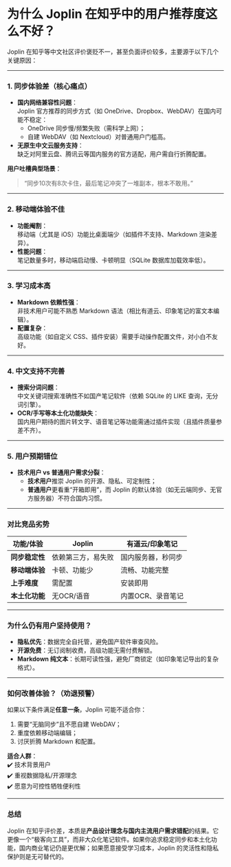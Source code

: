 # 为什么 Joplin 在知乎中的用户推荐度这么不好？

Joplin 在知乎等中文社区评价褒贬不一，甚至负面评价较多，主要源于以下几个关键原因：

---

### **1. 同步体验差（核心痛点）**
- **国内网络兼容性问题**：  
  Joplin 官方推荐的同步方式（如 OneDrive、Dropbox、WebDAV）在国内可能不稳定：  
  - OneDrive 同步慢/频繁失败（需科学上网）；  
  - 自建 WebDAV（如 Nextcloud）对普通用户门槛高。  
- **无原生中文云服务支持**：  
  缺乏对阿里云盘、腾讯云等国内服务的官方适配，用户需自行折腾配置。

**用户吐槽典型场景**：  
> “同步10次有8次卡住，最后笔记冲突了一堆副本，根本不敢用。”

---

### **2. 移动端体验不佳**
- **功能阉割**：  
  移动端（尤其是 iOS）功能比桌面端少（如插件不支持、Markdown 渲染差异）。  
- **性能问题**：  
  笔记数量多时，移动端启动慢、卡顿明显（SQLite 数据库加载效率低）。

---

### **3. 学习成本高**
- **Markdown 依赖性强**：  
  非技术用户可能不熟悉 Markdown 语法（相比有道云、印象笔记的富文本编辑）。  
- **配置复杂**：  
  高级功能（如自定义 CSS、插件安装）需要手动操作配置文件，对小白不友好。

---

### **4. 中文支持不完善**
- **搜索分词问题**：  
  中文关键词搜索准确性不如国产笔记软件（依赖 SQLite 的 LIKE 查询，无分词引擎）。  
- **OCR/手写等本土化功能缺失**：  
  国内用户期待的图片转文字、语音笔记等功能需通过插件实现（且插件质量参差不齐）。

---

### **5. 用户预期错位**
- **技术用户 vs 普通用户需求分裂**：  
  - **技术用户**推崇 Joplin 的开源、隐私、可定制性；  
  - **普通用户**更看重“开箱即用”，而 Joplin 的默认体验（如无云端同步、无官方服务器）不符合国内习惯。

---

### **对比竞品劣势**
| 功能/体验       | Joplin               | 有道云/印象笔记      |
|-----------------|----------------------|---------------------|
| **同步稳定性**   | 依赖第三方，易失败   | 国内服务器，秒同步   |
| **移动端体验**   | 卡顿、功能少         | 流畅、功能完整       |
| **上手难度**     | 需配置               | 安装即用            |
| **本土化功能**   | 无OCR/语音           | 内置OCR、录音笔记    |

---

### **为什么仍有用户坚持使用？**
- **隐私优先**：数据完全自托管，避免国产软件审查风险。  
- **开源免费**：无订阅制收费，高级功能无需付费解锁。  
- **Markdown 纯文本**：长期可读性强，避免厂商锁定（如印象笔记导出的复杂格式）。  

---

### **如何改善体验？（劝退预警）**
如果以下条件满足**任意一条**，Joplin 可能不适合你：  
1. 需要“无脑同步”且不愿自建 WebDAV；  
2. 重度依赖移动端编辑；  
3. 讨厌折腾 Markdown 和配置。  

**适合人群**：  
✔️ 技术背景用户  
✔️ 重视数据隐私/开源理念  
✔️ 愿意为可控性牺牲便利性  

---

### **总结**  
Joplin 在知乎评价差，本质是**产品设计理念与国内主流用户需求错配**的结果。它更像一个“极客向工具”，而非大众化笔记软件。如果你追求稳定同步和本土化功能，国内商业笔记仍是更优解；如果愿意接受学习成本，Joplin 的灵活性和隐私保护则是无可替代的。
